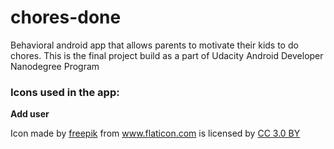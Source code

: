 # chores-done
Behavioral android app that allows parents to motivate their kids to do chores. This is the final
project build as a part of Udacity Android Developer Nanodegree Program


### Icons used in the app:
**Add user**
<div>Icon made by <a href="https://www.flaticon.com/authors/freepik" title="freepik">freepik</a> from
<a href="https://www.flaticon.com/"     title="Flaticon">www.flaticon.com</a> is licensed by
 <a href="http://creativecommons.org/licenses/by/3.0/"     title="Creative Commons BY 3.0" target="_blank">CC 3.0 BY</a></div>